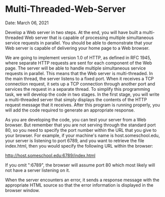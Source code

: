 
# Multi-Threaded-Web-Server
Date: March 06, 2021

Develop a Web server in two steps. At the end, you will have built a multi-threaded Web server that is capable of processing multiple simultaneous service requests in parallel. You should be able to demonstrate that your Web server is capable of delivering your home page to a Web browser.

We are going to implement version 1.0 of HTTP, as defined in RFC 1945, where separate HTTP requests are sent for each component of the Web page. The server will be able to handle multiple simultaneous service requests in parallel. This means that the Web server is multi-threaded. In the main thread, the server listens to a fixed port. When it receives a TCP connection request, it sets up a TCP connection through another port and services the request in a separate thread. To simplify this programming task, we will develop the code in two stages. In the first stage, you will write a multi-threaded server that simply displays the contents of the HTTP request message that it receives. After this program is running properly, you will add the code required to generate an appropriate response.

As you are developing the code, you can test your server from a Web browser. But remember that you are not serving through the standard port 80, so you need to specify the port number within the URL that you give to your browser. For example, if your machine's name is host.someschool.edu, your server is listening to port 6789, and you want to retrieve the file index.html, then you would specify the following URL within the browser:

http://host.someschool.edu:6789/index.html

If you omit ":6789", the browser will assume port 80 which most likely will not have a server listening on it.

When the server encounters an error, it sends a response message with the appropriate HTML source so that the error information is displayed in the browser window.
